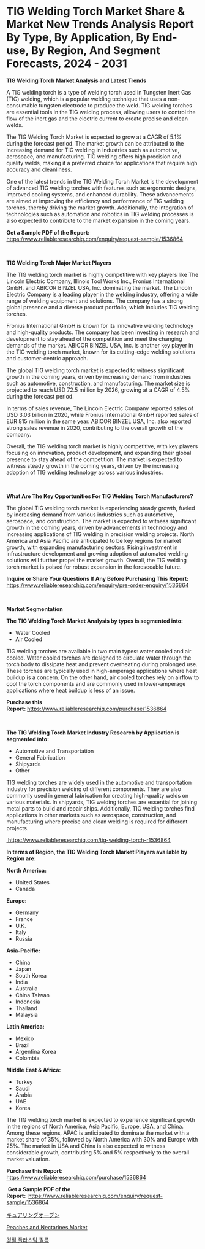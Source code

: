 <p><h1>TIG Welding Torch Market Share & Market New Trends Analysis Report By Type, By Application, By End-use, By Region, And Segment Forecasts, 2024 - 2031</h1></p><p><strong>TIG Welding Torch Market Analysis and Latest Trends</strong></p>
<p><p>A TIG welding torch is a type of welding torch used in Tungsten Inert Gas (TIG) welding, which is a popular welding technique that uses a non-consumable tungsten electrode to produce the weld. TIG welding torches are essential tools in the TIG welding process, allowing users to control the flow of the inert gas and the electric current to create precise and clean welds.</p><p>The TIG Welding Torch Market is expected to grow at a CAGR of 5.1% during the forecast period. The market growth can be attributed to the increasing demand for TIG welding in industries such as automotive, aerospace, and manufacturing. TIG welding offers high precision and quality welds, making it a preferred choice for applications that require high accuracy and cleanliness.</p><p>One of the latest trends in the TIG Welding Torch Market is the development of advanced TIG welding torches with features such as ergonomic designs, improved cooling systems, and enhanced durability. These advancements are aimed at improving the efficiency and performance of TIG welding torches, thereby driving the market growth. Additionally, the integration of technologies such as automation and robotics in TIG welding processes is also expected to contribute to the market expansion in the coming years.</p></p>
<p><strong>Get a Sample PDF of the Report:&nbsp;</strong> <a href="https://www.reliableresearchiq.com/enquiry/request-sample/1536864">https://www.reliableresearchiq.com/enquiry/request-sample/1536864</a></p>
<p>&nbsp;</p>
<p><strong>TIG Welding Torch Major Market Players</strong></p>
<p><p>The TIG welding torch market is highly competitive with key players like The Lincoln Electric Company, Illinois Tool Works Inc., Fronius International GmbH, and ABICOR BINZEL USA, Inc. dominating the market. The Lincoln Electric Company is a leading player in the welding industry, offering a wide range of welding equipment and solutions. The company has a strong global presence and a diverse product portfolio, which includes TIG welding torches.</p><p>Fronius International GmbH is known for its innovative welding technology and high-quality products. The company has been investing in research and development to stay ahead of the competition and meet the changing demands of the market. ABICOR BINZEL USA, Inc. is another key player in the TIG welding torch market, known for its cutting-edge welding solutions and customer-centric approach.</p><p>The global TIG welding torch market is expected to witness significant growth in the coming years, driven by increasing demand from industries such as automotive, construction, and manufacturing. The market size is projected to reach USD 72.5 million by 2026, growing at a CAGR of 4.5% during the forecast period.</p><p>In terms of sales revenue, The Lincoln Electric Company reported sales of USD 3.03 billion in 2020, while Fronius International GmbH reported sales of EUR 815 million in the same year. ABICOR BINZEL USA, Inc. also reported strong sales revenue in 2020, contributing to the overall growth of the company.</p><p>Overall, the TIG welding torch market is highly competitive, with key players focusing on innovation, product development, and expanding their global presence to stay ahead of the competition. The market is expected to witness steady growth in the coming years, driven by the increasing adoption of TIG welding technology across various industries.</p></p>
<p>&nbsp;</p>
<p><strong>What Are The Key Opportunities For TIG Welding Torch Manufacturers?</strong></p>
<p><p>The global TIG welding torch market is experiencing steady growth, fueled by increasing demand from various industries such as automotive, aerospace, and construction. The market is expected to witness significant growth in the coming years, driven by advancements in technology and increasing applications of TIG welding in precision welding projects. North America and Asia Pacific are anticipated to be key regions for market growth, with expanding manufacturing sectors. Rising investment in infrastructure development and growing adoption of automated welding solutions will further propel the market growth. Overall, the TIG welding torch market is poised for robust expansion in the foreseeable future.</p></p>
<p><strong>Inquire or Share Your Questions If Any Before Purchasing This Report:</strong> <a href="https://www.reliableresearchiq.com/enquiry/pre-order-enquiry/1536864">https://www.reliableresearchiq.com/enquiry/pre-order-enquiry/1536864</a></p>
<p>&nbsp;</p>
<p><strong>Market Segmentation</strong></p>
<p><strong>The TIG Welding Torch Market Analysis by types is segmented into:</strong></p>
<p><ul><li>Water Cooled</li><li>Air Cooled</li></ul></p>
<p><p>TIG welding torches are available in two main types: water cooled and air cooled. Water cooled torches are designed to circulate water through the torch body to dissipate heat and prevent overheating during prolonged use. These torches are typically used in high-amperage applications where heat buildup is a concern. On the other hand, air cooled torches rely on airflow to cool the torch components and are commonly used in lower-amperage applications where heat buildup is less of an issue.</p></p>
<p><strong>Purchase this Report:&nbsp;</strong><a href="https://www.reliableresearchiq.com/purchase/1536864">https://www.reliableresearchiq.com/purchase/1536864</a></p>
<p>&nbsp;</p>
<p><strong>The TIG Welding Torch Market Industry Research by Application is segmented into:</strong></p>
<p><ul><li>Automotive and Transportation</li><li>General Fabrication</li><li>Shipyards</li><li>Other</li></ul></p>
<p><p>TIG welding torches are widely used in the automotive and transportation industry for precision welding of different components. They are also commonly used in general fabrication for creating high-quality welds on various materials. In shipyards, TIG welding torches are essential for joining metal parts to build and repair ships. Additionally, TIG welding torches find applications in other markets such as aerospace, construction, and manufacturing where precise and clean welding is required for different projects.</p></p>
<p><a href="https://www.reliableresearchiq.com/tig-welding-torch-r1536864">&nbsp;https://www.reliableresearchiq.com/tig-welding-torch-r1536864</a></p>
<p><strong>In terms of Region, the TIG Welding Torch Market Players available by Region are:</strong></p>
<p>
    <p> <strong> North America: </strong>
        <ul>
            <li>United States</li>
            <li>Canada</li>
        </ul>
        </p> 
    <p> <strong> Europe: </strong>
        <ul>
            <li>Germany</li>
            <li>France</li>
            <li>U.K.</li>
            <li>Italy</li>
            <li>Russia</li>
        </ul>
        </p> 
    <p> <strong> Asia-Pacific: </strong>
        <ul>
            <li>China</li>
            <li>Japan</li>
            <li>South Korea</li>
            <li>India</li>
            <li>Australia</li>
            <li>China Taiwan</li>
            <li>Indonesia</li>
            <li>Thailand</li>
            <li>Malaysia</li>
        </ul>
        </p> 
    <p> <strong> Latin America: </strong>
        <ul>
            <li>Mexico</li>
            <li>Brazil</li>
            <li>Argentina Korea</li>
            <li>Colombia</li>
        </ul>
        </p> 
    <p> <strong> Middle East & Africa: </strong>
        <ul>
            <li>Turkey</li>
            <li>Saudi</li>
            <li>Arabia</li>
            <li>UAE</li>
            <li>Korea</li>
        </ul>
    </p>
    </p>
<p><p>The TIG welding torch market is expected to experience significant growth in the regions of North America, Asia Pacific, Europe, USA, and China. Among these regions, APAC is anticipated to dominate the market with a market share of 35%, followed by North America with 30% and Europe with 25%. The market in USA and China is also expected to witness considerable growth, contributing 5% and 5% respectively to the overall market valuation.</p></p>
<p><strong>Purchase this Report: </strong><a href="https://www.reliableresearchiq.com/purchase/1536864">https://www.reliableresearchiq.com/purchase/1536864</a></p>
<p>&nbsp;<strong>Get a Sample PDF of the Report:&nbsp;&nbsp;</strong><a href="https://www.reliableresearchiq.com/enquiry/request-sample/1536864">https://www.reliableresearchiq.com/enquiry/request-sample/1536864</a></p>
<p><strong></strong></p>
<p><p><a href="https://github.com/pepo3k/Market-Research-Report-List-3/blob/main/883517637204.md">キュアリングオーブン</a></p><p><a href="https://github.com/DaveBlock08/Market-Research-Report-List-1/blob/main/peaches-and-nectarines-market.md">Peaches and Nectarines Market</a></p><p><a href="https://github.com/vss5505pa7z1p/Market-Research-Report-List-3/blob/main/265273747799.md">경질 플라스틱 필름</a></p></p>